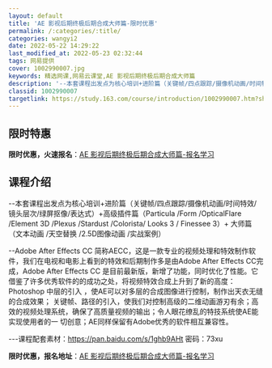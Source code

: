 ```yaml
---
layout: default
title: 'AE 影视后期终极后期合成大师篇-限时优惠'
permalink: /:categories/:title/
categories: wangyi2
date: 2022-05-22 14:29:22
last_modified_at: 2022-05-23 02:32:44
tags: 网易提供
cover: 1002990007.jpg
keywords: 精选网课,网易云课堂,AE 影视后期终极后期合成大师篇
description: '--本套课程出发点为核心培训+进阶篇（关键帧/四点跟踪/摄像机动画/时间特效/镜头层次/绿屏抠像/表达式）+高级插件篇（'
classid: 1002990007
targetlink: https://study.163.com/course/introduction/1002990007.htm?share=1&shareId=1025206652&utm_campaign=share&utm_medium=iphoneShare&utm_source=&utm_u=1025206652
---
```


## 限时特惠

**限时优惠，火速报名**：[AE 影视后期终极后期合成大师篇-报名学习](https://study.163.com/course/introduction/1002990007.htm?share=1&shareId=1025206652&utm_campaign=share&utm_medium=iphoneShare&utm_source=&utm_u=1025206652)

## 课程介绍

--本套课程出发点为核心培训+进阶篇（关键帧/四点跟踪/摄像机动画/时间特效/镜头层次/绿屏抠像/表达式）+高级插件篇（Particula /Form /OpticalFlare /Element 3D /Plexus /Stardust /Colorista/ Looks 3 / Finessee 3）+ 大师篇（文本动画 /天空替换 /2.5D图像动画 /实战案例）



--Adobe After Effects CC 简称AECC，这是一款专业的视频处理和特效制作软件，我们在电视和电影上看到的特效和后期制作多是由Adobe After Effects CC完成，Adobe After Effects CC 是目前最新版，新增了功能，同时优化了性能。它借鉴了许多优秀软件的的成功之处，将视频特效合成上升到了新的高度：Photoshop 中层的引入 ，使AE可以对多层的合成图像进行控制，制作出天衣无缝的合成效果； 关键帧、路径的引入，使我们对控制高级的二维动画游刃有余；高效的视频处理系统，确保了高质量视频的输出；令人眼花缭乱的特技系统使AE能实现使用者的一 切创意；AE同样保留有Adobe优秀的软件相互兼容性。



---课程配套素材：https://pan.baidu.com/s/1ghb9AHt 密码：73xu

**限时优惠，报名地址**：[AE 影视后期终极后期合成大师篇-报名学习](https://study.163.com/course/introduction/1002990007.htm?share=1&shareId=1025206652&utm_campaign=share&utm_medium=iphoneShare&utm_source=&utm_u=1025206652)

